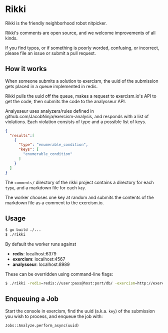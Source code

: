 # Rikki

Rikki is the friendly neighborhood robot nitpicker.

Rikki's comments are open source, and we welcome improvements of all kinds.

If you find typos, or if something is poorly worded, confusing, or incorrect,
please file an issue or submit a pull request.

## How it works

When someone submits a solution to exercism, the uuid of the submission gets
placed in a queue implemented in redis.

Rikki pulls the uuid off the queue, makes a request to exercism.io's API to get the
code, then submits the code to the analysseur API.

Analysseur uses analyzers/rules defined in github.com/JacobNinja/exercism-analysis,
and responds with a list of violations. Each violation consists of type and a
possible list of keys.

```json
{
  "results":[
    {
      "type": "enumerable_condition",
      "keys": [
        "enumerable_condition"
      ]
    }
  ]
}
```

The `comments/` directory of the rikki project contains a directory for each
`type`, and a markdown file for each `key`.

The worker chooses one key at random and submits the contents of the markdown
file as a comment to the exercism.io.

## Usage

```bash
$ go build ./...
$ ./rikki
```

By default the worker runs against

- **redis**: localhost:6379
- **exercism**: localhost:4567
- **analysseur**: localhost:8989

These can be overridden using command-line flags:

```bash
$ ./rikki -redis=redis://user:pass@host:port/db/ -exercism=http://exercism.io -analysseur=http://analysseur.exercism.io
```

## Enqueuing a Job

Start the console in exercism, find the uuid (a.k.a. `key`)  of the submission
you wish to process, and enqueue the job with:

```
Jobs::Analyze.perform_async(uuid)
```
